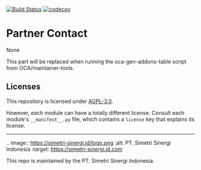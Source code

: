 [![Build Status](https://travis-ci.com/simetri-sinergi-id/ssi-partner-contact.svg?branch=14.0)](https://travis-ci.com/simetri-sinergi-id/ssi-partner-contact)
[![codecov](https://codecov.io/gh/simetri-sinergi-id/ssi-partner-contact/branch/14.0/graph/badge.svg)](https://codecov.io/gh/simetri-sinergi-id/ssi-partner-contact)

<!-- /!\ do not modify above this line -->

# Partner Contact

None

<!-- /!\ do not modify below this line -->

<!-- prettier-ignore-start -->

[//]: # (addons)

This part will be replaced when running the oca-gen-addons-table script from OCA/maintainer-tools.

[//]: # (end addons)

<!-- prettier-ignore-end -->

## Licenses

This repository is licensed under [AGPL-3.0](LICENSE).

However, each module can have a totally different license. Consult each module's `__manifest__.py` file, which contains a `license` key
that explains its license.

----

.. image:: https://simetri-sinergi.id/logo.png
   :alt: PT. Simetri Sinergi Indonesia
   :target: https://simetri-sinergi.id.com

This repo is maintained by the PT. Simetri Sinergi Indonesia.
